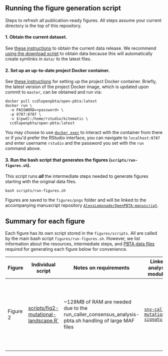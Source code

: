 ## Running the figure generation script

Steps to refresh all publication-ready figures. 
All steps assume your current directory is the top of this repository.

#### 1. Obtain the current dataset.

See [these instructions](https://github.com/AlexsLemonade/OpenPBTA-analysis#how-to-obtain-openpbta-data) to obtain the current data release.
We recommend [using the download script](https://github.com/AlexsLemonade/OpenPBTA-analysis#data-access-via-download-script) to obtain data because this will automatically create symlinks in `data/` to the latest files. 

#### 2. Set up an up-to-date project Docker container.

See [these instructions](https://github.com/AlexsLemonade/OpenPBTA-analysis#docker-image) for setting up the project Docker container.
Briefly, the latest version of the project Docker image, which is updated upon commit to `master`, can be obtained and run via:
```
docker pull ccdlopenpbta/open-pbta:latest
docker run \
  -e PASSWORD=<password> \
  -p 8787:8787 \
  -v $(pwd):/home/rstudio/kitematic \
  ccdlopenpbta/open-pbta:latest
```
You may choose to use [`docker exec`](https://docs.docker.com/engine/reference/commandline/exec/) to interact with the container from there or if you'd prefer the RStudio interface, you can navigate to `localhost:8787` and enter username `rstudio` and the password you set with the `run` command above.

#### 3. Run the bash script that generates the figures (`scripts/run-figures.sh`). 

This script runs **_all_** the intermediate steps needed to generate figures starting with the original data files.

```
bash scripts/run-figures.sh
```

Figures are saved to the `figures/pngs` folder and will be linked to the accompanying manuscript repository [`AlexsLemonade/OpenPBTA-manuscript`](https://github.com/AlexsLemonade/OpenPBTA-manuscript/).

## Summary for each figure

Each figure has its own script stored in the `figures/scripts`.
All are called by the main bash script `figures/run-figures.sh`.
However, we list information about the resources, intermediate steps, and [PBTA data files](https://github.com/AlexsLemonade/OpenPBTA-analysis/blob/master/doc/data-formats.md#pbta-data-files) required for generating each figure below for convenience.

| Figure | Individual script | Notes on requirements | Linked analysis modules | PBTA data files consumed |
|--------|--------|------------------|-------------------------|-----------------------------|
| Figure 2 | [scripts/fig2-mutational-landscape.R`](./scripts/fig2-mutational-landscape.R) | ~128MB of RAM are needed due to the run_caller_consensus_analysis-pbta.sh handling of large MAF files|[`snv-callers`](https://github.com/AlexsLemonade/OpenPBTA-analysis/tree/master/analyses/snv-callers) <br> [`mutational-signatures`](https://github.com/AlexsLemonade/OpenPBTA-analysis/tree/master/analyses/mutational-signatures) |  `pbta-snv-lancet.vep.maf.gz` <br> `pbta-snv-mutect2.vep.maf.gz` <br> `pbta-snv-strelka2.vep.maf.gz` <br> `pbta-snv-vardict.vep.maf.gz` <br> `tcga-snv-lancet.vep.maf.gz` <br> `tcga-snv-mutect2.vep.maf.gz` <br> `tcga-snv-strelka2.vep.maf.gz` |
